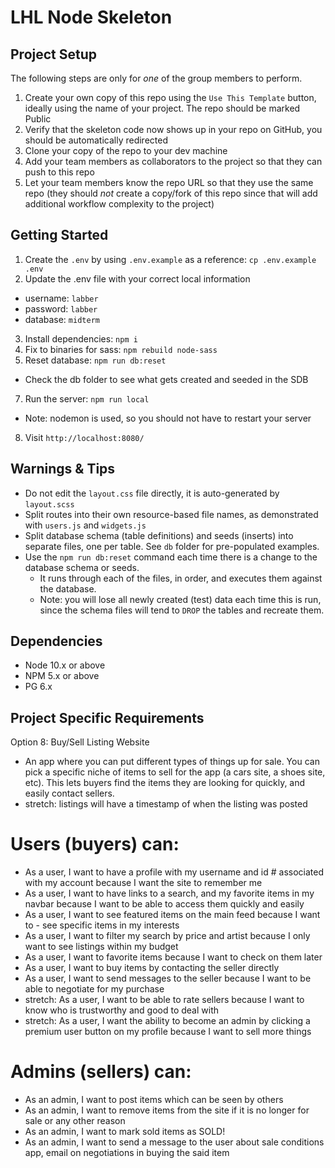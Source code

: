 LHL Node Skeleton
=========

## Project Setup

The following steps are only for _one_ of the group members to perform.

1. Create your own copy of this repo using the `Use This Template` button, ideally using the name of your project. The repo should be marked Public
2. Verify that the skeleton code now shows up in your repo on GitHub, you should be automatically redirected
3. Clone your copy of the repo to your dev machine
4. Add your team members as collaborators to the project so that they can push to this repo
5. Let your team members know the repo URL so that they use the same repo (they should _not_ create a copy/fork of this repo since that will add additional workflow complexity to the project)


## Getting Started

1. Create the `.env` by using `.env.example` as a reference: `cp .env.example .env`
2. Update the .env file with your correct local information
  - username: `labber`
  - password: `labber`
  - database: `midterm`
3. Install dependencies: `npm i`
4. Fix to binaries for sass: `npm rebuild node-sass`
5. Reset database: `npm run db:reset`
  - Check the db folder to see what gets created and seeded in the SDB
7. Run the server: `npm run local`
  - Note: nodemon is used, so you should not have to restart your server
8. Visit `http://localhost:8080/`

## Warnings & Tips

- Do not edit the `layout.css` file directly, it is auto-generated by `layout.scss`
- Split routes into their own resource-based file names, as demonstrated with `users.js` and `widgets.js`
- Split database schema (table definitions) and seeds (inserts) into separate files, one per table. See `db` folder for pre-populated examples.
- Use the `npm run db:reset` command each time there is a change to the database schema or seeds.
  - It runs through each of the files, in order, and executes them against the database.
  - Note: you will lose all newly created (test) data each time this is run, since the schema files will tend to `DROP` the tables and recreate them.

## Dependencies

- Node 10.x or above
- NPM 5.x or above
- PG 6.x


## Project Specific Requirements

Option 8: Buy/Sell Listing Website

 - An app where you can put different types of things up for sale. You can pick a specific niche of items to sell for the app (a cars site, a shoes site, etc). This lets buyers find the items they are looking for quickly, and easily contact sellers.
 - stretch: listings will have a timestamp of when the listing was posted

# Users (buyers) can:

 - As a user, I want to have a profile with my username and id # associated with my account because I want the site to remember me
 - As a user, I want to have links to a search, and my favorite items in my navbar because I want to be able to access them quickly and easily
 - As a user, I want to see featured items on the main feed because I want to - see specific items in my interests
 - As a user, I want to filter my search by price and artist because I only want to see listings within my budget
 - As a user, I want to favorite items because I want to check on them later
 - As a user, I want to buy items by contacting the seller directly
 - As a user, I want to send messages to the seller because I want to be able to negotiate for my purchase
 - stretch: As a user, I want to be able to rate sellers because I want to know who is trustworthy and good to deal with
 - stretch: As a user, I want the ability to become an admin by clicking a premium user button on my profile because I want to sell more things

# Admins (sellers) can:

 - As an admin, I want to post items which can be seen by others
 - As an admin, I want to remove items from the site if it is no longer for sale or any other reason
 - As an admin, I want to mark sold items as SOLD!
 - As an admin, I want to send a message to the user about sale conditions app, email on negotiations in buying the said item
